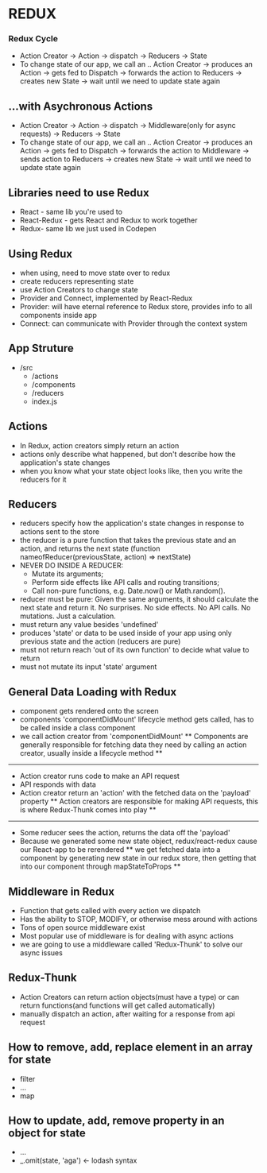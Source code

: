 # REDUX

### Redux Cycle

- Action Creator -> Action -> dispatch -> Reducers -> State
- To change state of our app, we call an .. Action Creator -> produces an Action -> gets fed to Dispatch -> forwards the action to Reducers -> creates new State -> wait until we need to update state again

## ...with Asychronous Actions

- Action Creator -> Action -> dispatch -> Middleware(only for async requests) -> Reducers -> State
- To change state of our app, we call an .. Action Creator -> produces an Action -> gets fed to Dispatch -> forwards the action to Middleware -> sends action to Reducers -> creates new State -> wait until we need to update state again

## Libraries need to use Redux

- React - same lib you're used to
- React-Redux - gets React and Redux to work together
- Redux- same lib we just used in Codepen

## Using Redux

- when using, need to move state over to redux
- create reducers representing state
- use Action Creators to change state
- Provider and Connect, implemented by React-Redux
- Provider: will have eternal reference to Redux store, provides info to all components inside app
- Connect: can communicate with Provider through the context system

## App Struture

- /src
  - /actions
  - /components
  - /reducers
  - index.js

## Actions

- In Redux, action creators simply return an action
- actions only describe what happened, but don't describe how the application's state changes
- when you know what your state object looks like, then you write the reducers for it

## Reducers

- reducers specify how the application's state changes in response to actions sent to the store
- the reducer is a pure function that takes the previous state and an action, and returns the next state (function nameofReducer(previousState, action) => nextState)
- NEVER DO INSIDE A REDUCER:
  - Mutate its arguments;
  - Perform side effects like API calls and routing transitions;
  - Call non-pure functions, e.g. Date.now() or Math.random().
- reducer must be pure: Given the same arguments, it should calculate the next state and return it. No surprises. No side effects. No API calls. No mutations. Just a calculation.
- must return any value besides 'undefined'
- produces 'state' or data to be used inside of your app using only previous state and the action (reducers are pure)
- must not return reach 'out of its own function' to decide what value to return
- must not mutate its input 'state' argument

## General Data Loading with Redux

- component gets rendered onto the screen
- components 'componentDidMount' lifecycle method gets called, has to be called inside a class component
- we call action creator from 'componentDidMount'
  ** Components are generally responsible for fetching data they need by calling an action creator, usually inside a lifecycle method **

---

- Action creator runs code to make an API request
- API responds with data
- Action creator return an 'action' with the fetched data on the 'payload' property
  ** Action creators are responsible for making API requests, this is where Redux-Thunk comes into play **

---

- Some reducer sees the action, returns the data off the 'payload'
- Because we generated some new state object, redux/react-redux cause our React-app to be rerendered
  ** we get fetched data into a component by generating new state in our redux store, then getting that into our component through mapStateToProps **

## Middleware in Redux

- Function that gets called with every action we dispatch
- Has the ability to STOP, MODIFY, or otherwise mess around with actions
- Tons of open source middleware exist
- Most popular use of middleware is for dealing with async actions
- we are going to use a middleware called 'Redux-Thunk' to solve our async issues

## Redux-Thunk

- Action Creators can return action objects(must have a type) or can return functions(and functions will get called automatically)
- manually dispatch an action, after waiting for a response from api request

## How to remove, add, replace element in an array for state

- filter
- ...
- map

## How to update, add, remove property in an object for state

- ...
- \_.omit(state, 'aga') <- lodash syntax
